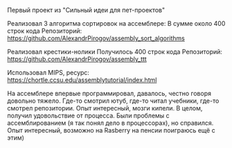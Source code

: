 Первый проект из "Сильный идеи для пет-проектов"


Реализовал 3 алгоритма сортировок на ассемблере:
В сумме около 400 строк кода
Репозиторий: https://github.com/AlexandrPirogov/assembly_sort_algorithms 

Реализовал крестики-нолики
Получилось 400 строк кода
Репозиторий: https://github.com/AlexandrPirogov/assembly_ttt

Использовал MIPS, ресурс: https://chortle.ccsu.edu/assemblytutorial/index.html

На ассемблере впервые программировал, давалось, честно говоря довольно тяжело.
Где-то смотрил ютуб, где-то читал учебники, где-то смотрел репозитории. Опыт интересный, мозги кипели.
В целом, получил удовольствие от процесса. Были проблемы с ассемблированием (я так понял дело в процессорах), но справился.
Опыт интересный, возможно на Rasberry на пенсии поиграюсь ещё с этим)
